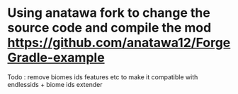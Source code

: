 # Using anatawa fork to change the source code and compile the mod https://github.com/anatawa12/ForgeGradle-example


Todo : remove biomes ids features etc to make it compatible with endlessids + biome ids extender